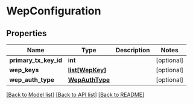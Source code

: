 # WepConfiguration

## Properties
Name | Type | Description | Notes
------------ | ------------- | ------------- | -------------
**primary_tx_key_id** | **int** |  | [optional] 
**wep_keys** | [**list[WepKey]**](WepKey.md) |  | [optional] 
**wep_auth_type** | [**WepAuthType**](WepAuthType.md) |  | [optional] 

[[Back to Model list]](../README.md#documentation-for-models) [[Back to API list]](../README.md#documentation-for-api-endpoints) [[Back to README]](../README.md)

